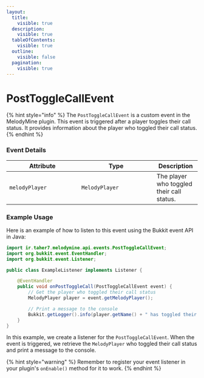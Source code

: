 ```yaml
---
layout:
  title:
    visible: true
  description:
    visible: true
  tableOfContents:
    visible: true
  outline:
    visible: false
  pagination:
    visible: true
---
```


# PostToggleCallEvent

{% hint style="info" %}
The `PostToggleCallEvent` is a custom event in the MelodyMine plugin. This event is triggered after a player toggles their call status. It provides information about the player who toggled their call status.
{% endhint %}

### Event Details

<table><thead><tr><th width="174">Attribute</th><th width="182">Type</th><th>Description</th></tr></thead><tbody><tr><td><code>melodyPlayer</code></td><td><code>MelodyPlayer</code></td><td>The player who toggled their call status.</td></tr></tbody></table>

### Example Usage

Here is an example of how to listen to this event using the Bukkit event API in Java:

```java
import ir.taher7.melodymine.api.events.PostToggleCallEvent;
import org.bukkit.event.EventHandler;
import org.bukkit.event.Listener;

public class ExampleListener implements Listener {

    @EventHandler
    public void onPostToggleCall(PostToggleCallEvent event) {
        // Get the player who toggled their call status
        MelodyPlayer player = event.getMelodyPlayer();

        // Print a message to the console
        Bukkit.getLogger().info(player.getName() + " has toggled their call status.");
    }
}
```

In this example, we create a listener for the `PostToggleCallEvent`. When the event is triggered, we retrieve the `MelodyPlayer` who toggled their call status and print a message to the console.

{% hint style="warning" %}
Remember to register your event listener in your plugin's `onEnable()` method for it to work.
{% endhint %}
